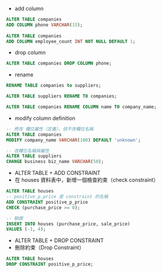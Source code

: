 - add column
```SQL
ALTER TABLE companies 
ADD COLUMN phone VARCHAR(15);
 
ALTER TABLE companies
ADD COLUMN employee_count INT NOT NULL DEFAULT 1;
```

- drop column
```sql
ALTER TABLE companies DROP COLUMN phone;
```

- rename
```sql
RENAME TABLE companies to suppliers; 

ALTER TABLE suppliers RENAME TO companies; 

ALTER TABLE companies RENAME COLUMN name TO company_name;
```

- modify column definition
```sql
-- 修改 欄位屬性（定義），但不改欄位名稱
ALTER TABLE companies
MODIFY company_name VARCHAR(100) DEFAULT 'unknown';

-- 改欄位名稱與屬性
ALTER TABLE suppliers
CHANGE business biz_name VARCHAR(50);
```


- ALTER TABLE + ADD CONSTRAINT
- 在 houses 資料表中，新增一個檢查約束（check constraint）
```SQL
ALTER TABLE houses
-- positive_p_price 是 constraint 的名稱
ADD CONSTRAINT positive_p_price
CHECK (purchase_price >= 0);

-- 驗證
INSERT INTO houses (purchase_price, sale_price)
VALUES (-1, 4);
```

- ALTER TABLE + DROP CONSTRAINT 
- 刪除約束（Drop Constraint）
```SQL
ALTER TABLE houses
DROP CONSTRAINT positive_p_price;
```